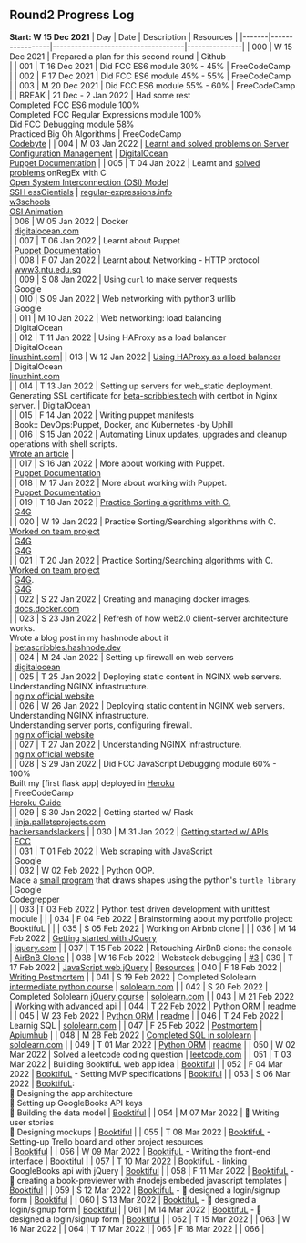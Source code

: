 ## Round2 Progress Log
**Start: W 15 Dec 2021**
| Day | Date | Description | Resources |
|-------|-----------------|------------------------------------|---------------|
| 000 | W 15 Dec 2021 | Prepared a plan for this second round | Github <br/> |
| 001 | T 16 Dec 2021 | Did FCC ES6 module 30% - 45% | FreeCodeCamp <br/> |
| 002 | F 17 Dec 2021 | Did FCC ES6 module 45% - 55% | FreeCodeCamp <br/> |
| 003 | M 20 Dec 2021 | Did FCC ES6 module 55% - 60% | FreeCodeCamp <br/> |
| BREAK | 21 Dec - 2 Jan 2022 | Had some rest <br/> Completed FCC ES6 module 100% <br/> Completed FCC Regular Expressions module 100% <br/> Did FCC Debugging module 58% <br/> Practiced Big Oh Algorithms | FreeCodeCamp <br/> [Codebyte](https://coderbyte.com/starter-course/algorithms-and-data-structures) |
| 004 | M 03 Jan 2022 | [Learnt and solved problems on Server Configuration Management](https://github.com/betascribbles/alx-system_engineering-devops/tree/main/0x0A-configuration_management) | [DigitalOcean](https://www.digitalocean.com/community/tutorials/an-introduction-to-configuration-management) <br/> [Puppet Documentation](https://puppet.com/docs/puppet/latest) |
| 005 | T 04 Jan 2022 | Learnt and [solved problems](https://github.com/betascribbles/alx-system_engineering-devops/tree/main/0x06-regular_expressions) onRegEx with C <br/> [Open System Interconnection (OSI) Model](https://github.com/betascribbles/alx-system_engineering-devops/tree/main/0x07-networking_basics) <br/> [SSH essOientials]() | [regular-expressions.info](https://www.regular-expressions.info/) <br/> [w3schools](https://www.w3schools.com/jsref/jsref_obj_regexp.asp) <br/> [ OSI Animation](https://www.youtube.com/watch?v=vv4y_uOneC0) <br/>
| 006 | W 05 Jan 2022 | Docker <br/> | [digitalocean.com](https://www.digitalocean.com/community/tutorials/what-is-docker#:~:text=Docker%20is%20a%20popular%20open,traditional%20server%20or%20virtual%20machine.&text=Working%20with%20Docker%20Containers,tutorials%20under%20the%20docker%20tag) <br/> |
| 007 | T 06 Jan 2022 |  Learnt about Puppet<br/> |  [Puppet Documentation](https://puppet.com/docs/puppet/latest)<br/> |
| 008 | F 07 Jan 2022 |  Learnt about Networking - HTTP protocol <br/> | [www3.ntu.edu.sg](https://www3.ntu.edu.sg/home/ehchua/programming/webprogramming/HTTP_Basics.html)<br/> |
| 009 | S 08 Jan 2022 |  Using `curl` to make server requests<br/> | Google<br/> |
| 010 | S 09 Jan 2022 |  Web networking with python3 urllib<br/> | Google<br/> |
| 011 | M 10 Jan 2022 |  Web networking: load balancing<br/> | DigitalOcean<br/> |
| 012 | T 11 Jan 2022 |  Using HAProxy as a load balancer<br/> | DigitalOcean<br/> [linuxhint.com](https://linuxhint.com/how-to-install-and-configure-haproxy-load-balancer-in-linux/)|
| 013 | W 12 Jan 2022 | [Using HAProxy as a load balancer](https://github.com/betascribbles/alx-system_engineering-devops/tree/main/0x0F-load_balancer) <br/> | DigitalOcean<br/> [linuxhint.com](https://linuxhint.com/how-to-install-and-configure-haproxy-load-balancer-in-linux/)<br/> |
| 014 | T 13 Jan 2022 |  Setting up servers for web_static deployment. <br/> Generating SSL certificate for [beta-scribbles.tech](https://www.beta-scribbles.tech) with certbot in Nginx server. | DigitalOcean <br/> |
| 015 | F 14 Jan 2022 |  Writing puppet manifests<br/> | Book:: DevOps:Puppet, Docker, and Kubernetes -by Uphill <br/> |
| 016 | S 15 Jan 2022 |  Automating Linux updates, upgrades and cleanup operations with shell scripts.<br/> [Wrote an article](https://t.co/mqiIq2UlmR) | <br/> |
| 017 | S 16 Jan 2022 |  More about working with Puppet.<br/> |  [Puppet Documentation](https://puppet.com/docs/puppet/latest)<br/> |
| 018 | M 17 Jan 2022 |  More about working with Puppet.<br/> |  [Puppet Documentation](https://puppet.com/docs/puppet/latest)<br/> |
| 019 | T 18 Jan 2022 |  [Practice Sorting algorithms with C.](https://github.com/Trikcode/sorting_algorithms/tree/6217e1073accf1decd167794add31bb33b031ef6)<br/> | [G4G](https://www.geeksforgeeks.org/sorting-algorithms/)<br/> |
| 020 | W 19 Jan 2022 | Practice Sorting/Searching algorithms with C. <br> [Worked on team project](https://github.com/Trikcode/sorting_algorithms/tree/6217e1073accf1decd167794add31bb33b031ef6)<br/> | [G4G](https://www.geeksforgeeks.org/sorting-algorithms/)<br/> | [G4G](https://www.geeksforgeeks.org/sorting-algorithms/)<br/> |
| 021 | T 20 Jan 2022 |  Practice Sorting/Searching algorithms with C. <br> [Worked on team project](https://github.com/Trikcode/sorting_algorithms/tree/6217e1073accf1decd167794add31bb33b031ef6)<br/> | [G4G](https://www.geeksforgeeks.org/sorting-algorithms/).<br/> | [G4G](https://www.geeksforgeeks.org/sorting-algorithms/)<br/> |
| 022 | S 22 Jan 2022 |  Creating and managing docker images.<br/> | [docs.docker.com](https://docs.docker.com)<br/> |
| 023 | S 23 Jan 2022 |  Refresh of how web2.0 client-server architecture works.<br/> Wrote a blog post in my hashnode about it <br/> | [betascribbles.hashnode.dev](https://betascribbles.hashnode.dev/what-happens-when-you-type-googlecom-in-your-browser-and-press-enter)<br/> |
| 024 | M 24 Jan 2022 |  Setting up firewall on web servers<br/> | [digitalocean](https://www.digitalocean.com/community/tutorials/ufw-essentials-common-firewall-rules-and-commands)<br/> |
| 025 | T 25 Jan 2022 |   Deploying static content in NGINX web servers. <br/> Understanding NGINX infrastructure. <br/> |  [nginx official website]()<br/> |
| 026 | W 26 Jan 2022 |  Deploying static content in NGINX web servers.<br/> Understanding NGINX infrastructure.<br/> Understanding server ports, configuring firewall.<br/> |  [nginx official website]()<br/> |
| 027 | T 27 Jan 2022 |  Understanding NGINX infrastructure.<br/> |  [nginx official website]()<br/> |
| 028 | S 29 Jan 2022 |  Did FCC JavaScript Debugging module 60% - 100%<br/> Built my [first flask app] deployed in [Heroku](https://taskmanager033.herokuapp.com/)<br> |  FreeCodeCamp<br/> [Heroku Guide](https://devcenter.heroku.com/articles/getting-started-with-python) <br> |
| 029 | S 30 Jan 2022 | Getting started w/ Flask<br/> | [jinja.palletsprojects.com](https://jinja.palletsprojects.com/en/3.0.x/) <br/> [hackersandslackers](https://hackersandslackers.com) |
| 030 | M 31 Jan 2022 |  [Getting started w/ APIs](https://github.com/betascribbles/alx-system_engineering-devops/tree/main/0x15-api)<br/> |  [FCC](https://www.freecodecamp.org/news/what-is-an-api-in-english-please-b880a3214a82/)<br/> |
| 031 | T 01 Feb 2022 |  [Web scraping with JavaScript](https://github.com/betascribbles/alx-higher_level_programming/tree/main/0x14-javascript-web_scraping)<br/> |  Google<br/> |
| 032 | W 02 Feb 2022 | Python OOP.<br>Made a [small program](https://github.com/betascribbles/100DaysOfCode/tree/main/round_two/draw) that draws shapes using the python's `turtle library`<br> | Google<br> Codegrepper<br> |
| 033 |T 03 Feb 2022 | Python test driven development with unittest module |  |
| 034 | F 04 Feb 2022 | Brainstorming about my portfolio project: BooktifuL |  |
| 035 | S 05 Feb 2022 | Working on Airbnb clone |  |
| 036 | M 14 Feb 2022 | [Getting started with JQuery](https://github.com/betascribbles/alx-higher_level_programming/tree/main/0x15-javascript-web_jquery) <br> | [jquery.com](https://api.jquery.com/) |
| 037 | T 15 Feb 2022 | Retouching AirBnB clone: the console | [AirBnB Clone](https://github.com/OVECJOE/AirBnB_clone) |
| 038 | W 16 Feb 2022 | Webstack debugging | [#3](https://github.com/betascribbles/alx-system_engineering-devops/tree/main/0x17-web_stack_debugging_3)
| 039 | T 17 Feb 2022 | [JavaScript web jQuery](https://github.com/betascribbles/alx-higher_level_programming/tree/main/0x15-javascript-web_jquery) | [Resources](https://github.com/betascribbles/alx-higher_level_programming/blob/main/0x15-javascript-web_jquery/README.md)
| 040 | F 18 Feb 2022 | [Writing Postmortem](https://github.com/betascribbles/alx-system_engineering-devops/tree/main/0x19-postmortem) | 
| 041 | S 19 Feb 2022 | Completed Sololearn [intermediate python course](https://www.sololearn.com/certificates/course/en/15361546/1158/landscape/png) | [sololearn.com](sololearn.com) |
| 042 | S 20 Feb 2022 | Completed Sololearn [jQuery course](https://www.sololearn.com/Certificate/1082-15361546/jpg) | [sololearn.com](sololearn.com) |
| 043 | M 21 Feb 2022 | [Working with advanced api](https://github.com/betascribbles/alx-system_engineering-devops/tree/main/0x16-api_advanced) | 
| 044 | T 22 Feb 2022 | [Python ORM](https://github.com/betascribbles/alx-higher_level_programming/tree/a5e6b61061014097a0fa393b3650055472940d9a/0x0F-python-object_relational_mapping) | [readme](https://github.com/betascribbles/alx-higher_level_programming/blob/main/0x0F-python-object_relational_mapping/README.md) |
| 045 | W 23 Feb 2022 | [Python ORM](https://github.com/betascribbles/alx-higher_level_programming/tree/a5e6b61061014097a0fa393b3650055472940d9a/0x0F-python-object_relational_mapping) | [readme](https://github.com/betascribbles/alx-higher_level_programming/blob/main/0x0F-python-object_relational_mapping/README.md) |
| 046 | T 24 Feb 2022 | Learnig SQL | [sololearn.com](https://www.sololearn.com/learning/1060) |
| 047 | F 25 Feb 2022 | [Postmortem](https://github.com/betascribbles/alx-system_engineering-devops/tree/main/0x19-postmortem) | [Apiumhub](https://apiumhub.com/tech-blog-barcelona/software-development-project-postmortem/) |
| 048 | M 28 Feb 2022 | [Completed SQL in sololearn](https://www.sololearn.com/certificates/course/en/15361546/1060/landscape/png) | [sololearn.com](https://www.sololearn.com/learning/1060) |
| 049 | T 01 Mar 2022 | [Python ORM](https://github.com/betascribbles/alx-higher_level_programming/tree/a5e6b61061014097a0fa393b3650055472940d9a/0x0F-python-object_relational_mapping) | [readme](https://github.com/betascribbles/alx-higher_level_programming/blob/main/0x0F-python-object_relational_mapping/README.md) |
| 050 | W 02 Mar 2022 | Solved a leetcode coding question | [leetcode.com](leetcode.com) |
| 051 | T 03 Mar 2022 | Building BooktifuL web app idea | [Booktiful](https://booktiful.netlify.app/) |
| 052 | F 04 Mar 2022 | [BooktifuL](https://github.com/betascribbles/BooktifuL_jQuery) - Setting MVP specifications | [Booktiful](https://booktiful.netlify.app/) |
| 053 | S 06 Mar 2022 | [BooktifuL](https://github.com/betascribbles/BooktifuL_jQuery): <br> 🥍 Designing the app architecture <br> 🥍 Setting up GoogleBooks API keys <br> 🥍 Building the data model | [Booktiful](https://booktiful.netlify.app/) |
| 054 | M 07 Mar 2022 | 🥍 Writing user stories <br> 🥍 Designing mockups | [Booktiful](https://booktiful.netlify.app/) |
| 055 | T 08 Mar 2022 | [BooktifuL](https://github.com/betascribbles/BooktifuL_jQuery) - Setting-up Trello board and other project resources <br> | [Booktiful](https://booktiful.netlify.app/) |
| 056 | W 09 Mar 2022 | [BooktifuL](https://github.com/betascribbles/BooktifuL_jQuery) - Writing the front-end  interface | [Booktiful](https://booktiful.netlify.app/) |
| 057 | T 10 Mar 2022 | [BooktifuL](https://github.com/betascribbles/BooktifuL_jQuery) - linking GoogleBooks api with jQuery | [Booktiful](https://booktiful.netlify.app/) |
| 058 | F 11 Mar 2022 | [BooktifuL](https://github.com/betascribbles/BooktifuL_jQuery) - 🥍 creating a book-previewer with #nodejs embeded javascript templates | [Booktiful](https://booktiful.netlify.app/) |
| 059 | S 12 Mar 2022 | [BooktifuL](https://github.com/betascribbles/BooktifuL_jQuery) - 🥍 designed a login/signup form | [Booktiful](https://booktiful.netlify.app/) |
| 060 | S 13 Mar 2022 | [BooktifuL](https://github.com/betascribbles/BooktifuL_jQuery) - 🥍 designed a login/signup form | [Booktiful](https://booktiful.netlify.app/) |
| 061 | M 14 Mar 2022 | [BooktifuL](https://github.com/betascribbles/BooktifuL_jQuery) - 🥍 designed a login/signup form | [Booktiful](https://booktiful.netlify.app/) |
| 062 | T 15 Mar 2022 |
| 063 | W 16 Mar 2022 |
| 064 | T 17 Mar 2022 |
| 065 | F 18 Mar 2022 |
| 066 |
